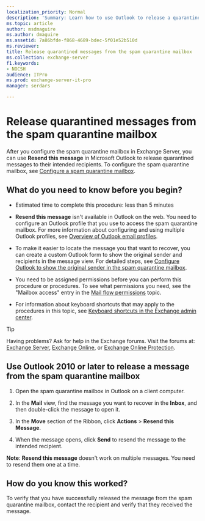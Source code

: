 ```yaml
---
localization_priority: Normal
description: 'Summary: Learn how to use Outlook to release a quarantined message from the spam quarantine mailbox in Exchange Server 2016 and Exchange Server 2019.'
ms.topic: article
author: msdmaguire
ms.author: dmaguire
ms.assetid: 7a86bfde-f868-4689-bdec-5f01e52b510d
ms.reviewer: 
title: Release quarantined messages from the spam quarantine mailbox
ms.collection: exchange-server
f1.keywords:
- NOCSH
audience: ITPro
ms.prod: exchange-server-it-pro
manager: serdars

---
```


# Release quarantined messages from the spam quarantine mailbox

After you configure the spam quarantine mailbox in Exchange Server, you can use **Resend this message** in Microsoft Outlook to release quarantined messages to their intended recipients. To configure the spam quarantine mailbox, see [Configure a spam quarantine mailbox](configure-quarantine-mailboxes.md).

## What do you need to know before you begin?

- Estimated time to complete this procedure: less than 5 minutes

- **Resend this message** isn't available in Outlook on the web. You need to configure an Outlook profile that you use to access the spam quarantine mailbox. For more information about configuring and using multiple Outlook profiles, see [Overview of Outlook email profiles](https://support.microsoft.com/office/f544c1ba-3352-4b3b-be0b-8d42a540459d).

- To make it easier to locate the message you that want to recover, you can create a custom Outlook form to show the original sender and recipients in the message view. For detailed steps, see [Configure Outlook to show the original sender in the spam quarantine mailbox](show-quarantined-message-original-senders.md).

- You need to be assigned permissions before you can perform this procedure or procedures. To see what permissions you need, see the "Mailbox access" entry in the [Mail flow permissions](../../permissions/feature-permissions/mail-flow-permissions.md) topic.

- For information about keyboard shortcuts that may apply to the procedures in this topic, see [Keyboard shortcuts in the Exchange admin center](../../about-documentation/exchange-admin-center-keyboard-shortcuts.md).

> [!TIP]
> Having problems? Ask for help in the Exchange forums. Visit the forums at: [Exchange Server](https://social.technet.microsoft.com/forums/office/home?category=exchangeserver), [Exchange Online](/answers/topics/office-exchange-server-itpro.html), or [Exchange Online Protection](https://social.technet.microsoft.com/forums/forefront/home?forum=FOPE).

## Use Outlook 2010 or later to release a message from the spam quarantine mailbox

1. Open the spam quarantine mailbox in Outlook on a client computer.

2. In the **Mail** view, find the message you want to recover in the **Inbox**, and then double-click the message to open it.

3. In the **Move** section of the Ribbon, click **Actions** \> **Resend this Message**.

4. When the message opens, click **Send** to resend the message to the intended recipient.

 **Note**: **Resend this message** doesn't work on multiple messages. You need to resend them one at a time.

## How do you know this worked?

To verify that you have successfully released the message from the spam quarantine mailbox, contact the recipient and verify that they received the message.
